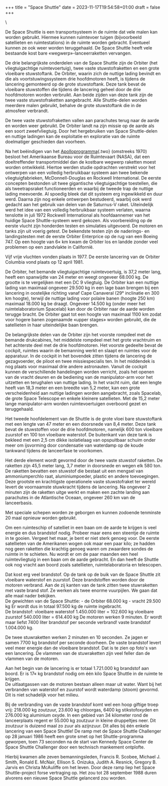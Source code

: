 +++
title = "Space Shuttle"
date = 2023-11-17T19:54:58+01:00
draft = false
+++

\

De Space Shuttle is een transportsysteem in de ruimte dat vele malen kan
worden gebruikt. Hiermee kunnen ruimtevoer tuigen (bijvoorbeeld
satellieten en ruimtestations) in de ruimte worden gebracht. Eventueel
kunnen ze ook weer worden teruggehaald. De Space Shuttle heeft vele
bestaande kost bare «wegwerp»-lanceerraketten vervangen.

De drie belangrijkste onderdelen van de Space Shuttle zijn de Orbiter
(het vliegtuigachtige ruimtevoertuig), twee vaste stuwstofraketten en
een grote vloeibare stuwstoftank. De Orbiter, waarin zich de nuttige
lading bevindt en die als voortstuwingssysteem drie hoofdmotoren heeft,
is tijdens de lancering gemonteerd op de grote stuwstoftank. Deze tank
bevat de vloeibare stuwstoffen die tijdens de lancering geheel door de
drie hoofdmotoren worden verbruikt. Aan beide zijden van deze tank zijn
de twee vaste stuwstofraketten aangebracht. Alle Shuttle-delen worden
meerdere malen gebruikt, behalve de grote stuwstoftank die in de
atmosfeer verbrandt.

De twee vaste stuwstofraketten vallen aan parachutes terug naar de aarde
en worden weer gebruikt. De Orbiter landt na zijn missie op de aarde als
een soort zweefvliegtuig. Door het hergebruiken van Space Shuttle-delen
en nuttige ladingen kan de exploitatie en exploratie van de ruimte
doelmatiger geschieden dan voorheen.

Na het beëindigen van het [Apolloprogramma](apollopr.html){.two}
(omstreeks 1970) besloot het Amerikaanse Bureau voor de Ruimtevaart
(NASA), dat een doeltreffender transportmiddel dan de kostbare wegwerp
raketten moest worden ontwikkeld. Hiertoe werden studie opdrachten
verstrekt voor het ontwerpen van een volledig herbruikbaar systeem aan
twee bekende vliegtuigfabrieken, McDonnell-Douglas en Rockwell
International. De eerste concepten bestonden uit twee gigantische
vliegtuigachtige toestellen, die als tweetrapsraket functioneerden en
waarbij de tweede trap de nuttige lading meevoerde. Al spoedig bleek dat
dit systeem erg ingewikkeld en duur werd. Daarna zijn nog enkele
ontwerpen bestudeerd, waarbij ook werd gedacht aan het gebruik van delen
van de Saturnus-V raket. Uiteindelijk werd het idee van een volledig
herbruikbaar systeem verlaten, waarna tenslotte in juli 1972 Rockwell
International als hoofdaannemer van het huidige Space Shuttle-systeem
werd gekozen. Als voorbereiding op de eerste vlucht zijn honderden
testen en simulaties uitgevoerd. De motoren en tanks zijn uit voerig
getest. De bekendste testen zijn de naderings- en landingstesten met de
eerste Orbiter Enterprice op de rug van een Boeing 747. Op een hoogte
van 6« km kwam de Orbiter los en landde zonder veel problemen op een
zandvlakte in Californië.

Vijf vrije vluchten vonden plaats in 1977. De eerste lancering van de
Orbiter Columbia vond plaats op 12 april 1981.

De Orbiter, het bemande vliegtuigachtige ruimtevoertuig, is 37,2 meter
lang, heeft een spanwijdte van 24 meter en weegt ongeveer 68.000 kg. De
grootte is te vergelijken met een DC 9 vliegtuig. De Orbiter kan een
nuttige lading van maximaal ongeveer 29.500 kg in een lage baan brengen
bij een lancering in oostelijke richting vanaf Cape Canaveral (29°
inclinatie en 300 km hoogte), terwijl de nuttige lading voor polaire
banen (hoogte 250 km) maximaal 18.000 kg be draagt. Ongeveer 14.500 kg
(onder meer het ruimtelaboratorium Spacelab) kan door de Orbiter naar de
aarde worden terugge bracht. De Orbiter gaat tot een hoogte van maximaal
1100 km zodat voor hogere banen zogenaamde «upper stages» worden
gebruikt, die de satellieten in haar uiteindelijke baan brengen.

De belangrijkste delen van de Orbiter zijn het voorste rompdeel met de
bemande drukcabines, het middelste rompdeel met het grote vrachtruim en
het achterste deel met de drie hoofdmotoren. Het voorste gedeelte bevat
de cockpit, ruimtes waarin de bemanning werkt en slaapt en ruimtes voor
de apparatuur. In de cockpit in het bovendek zitten tijdens de lancering
de gezagvoerder, de piloot en twee missiespecialis ten. In het middendek
is nog plaats voor maximaal drie andere astronauten. Vanuit de cockpit
kunnen de verschillende handelingen worden verricht, zoals het openen
van de vracht deuren en de bediening van de manipulator-arm voor het
uitzetten en terughalen van nuttige lading. In het vracht ruim, dat een
lengte heeft van 18,3 meter en een breedte van 5,2 meter, kan een grote
verscheidenheid aan nuttige ladingen worden aangebracht, zoals Spacelab,
de grote Space Telescope en enkele kleinere satellieten. Met de 15,2
meter lange manipulator-arm worden ruimtevoertuigen overboord gezet en
teruggehaald.

Het tweede hoofdelement van de Shuttle is de grote vloei bare
stuwstoftank met een lengte van 47 meter en een doorsnede van 8,4 meter.
Deze tank bevat de stuwstoffen voor de drie hoofdmotoren, namelijk 600
ton vloeibare zuurstof en 100 ton vloeibare waterstof. De buitenkant van
deze tank is bekleed met een 2,5 cm dikke isolatielaag van opspuitbaar
schuim onder meer om ijsvorming door condensatie van waterdamp op de
koude tankwand tijdens de lanceerfase te voorkomen.

Het derde element wordt gevormd door de twee vaste stuwstof raketten. De
raketten zijn 45,5 meter lang, 3,7 meter in doorsnede en wegen elk 580
ton. De raketten bevatten een stuwstof die bestaat uit een mengsel van
ammoniumperchlo raat, aluminiumpoeder, plastic en andere toevoegingen.
Deze grootste en krachtigste operationele vaste stuwstofraket ter wereld
levert de voornaamste stuwkracht tijdens de lancering. Na ongeveer 2
minuten zijn de raketten uitge werkt en maken een zachte landing aan
parachutes in de Atlantische Oceaan, ongeveer 260 km van de
lanceerbasis.

Met speciale schepen worden ze geborgen en kunnen zodoende tenminste 20
maal opnieuw worden gebruikt.

Om een ruimteschip of satelliet in een baan om de aarde te krijgen is
veel energie en dus brandstof nodig. Probeer maar eens een steentje de
ruimte in te gooien. Vergeet het maar, je bent er niet sterk genoeg
voor. De eerste satellieten van de Amerikanen wogen ook maar een paar
kilo; ze hadden nog geen raketten die krachtig genoeg waren om zwaardere
sondes de ruimte in te schieten. Nu wordt er om de paar maanden een heel
ruimtevliegtuig in een baan om de aarde gebracht. En dan heeft de
Shuttle ook nog vracht aan boord zoals satellieten, ruimtelaboratoria en
telescopen.

Dat kost erg veel brandstof. Op de tank op de buik van de Space Shuttle
zit vloeibare waterstof en zuurstof. Deze brandstoffen worden door de
motoren verbrand. Aan de zij kanten van de tank zitten twee stuwraketten
met vaste brand stof. Ze werken als twee enorme vuurpijlen. We gaan dat
alle maal nader bekijken.\
De gewichten van de Space Shuttle: - de Orbiter 68.000 kg - vracht
29.500 kg Er wordt dus in totaal 97.500 kg de ruimte ingebracht.\
De brandstof: vloeibare waterstof 1.450.000 liter = 102.600 kg vloeibare
zuurstof 540.000 liter = 614.400 kg De motoren werken 9 minuten. Er
wordt maar liefst 7400 liter brandstof per seconde verbrand! vaste
brandstof 1.004.000 kg.

De twee stuwraketten werken 2 minuten en 10 seconden. Ze jagen er samen
7700 kg brandstof per seconde doorheen. De vaste brandstof levert veel
meer energie dan de vloeibare brandstof. Dat is te zien op foto\'s van
een lancering. De vlammen van de stuwraketten zijn veel feller dan de
vlammen van de motoren.

Aan het begin van de lancering is er totaal 1.721.000 kg brandstof aan
boord. Er is 17« kg brandstof nodig om één kilo Space Shuttle in de
ruimte te krijgen.\
De uitlaatgassen van de motoren bestaan alleen maar uit water. Want bij
het verbranden van waterstof en zuurstof wordt waterdamp (stoom)
gevormd. Dit is niet schadelijk voor het milieu.

Bij de verbranding van de vaste brandstof komt wel een hoop giftige
troep vrij: 218.000 kg zoutzuur, 23.600 kg chloorgas, 6400 kg
stikstofoxyden en 276.000 kg aluminium oxyde. In een gebied van 34
kilometer rond de lanceerplaats regent er 55.000 kg zoutzuur in kleine
druppeltjes neer. Dit zoutzuur is duizend maal zo zuur als azijnzuur.
Dit alles bij één enkele lancering van een Space Shuttle! De ramp met de
Space Shuttle Challenger op 28 januari 1986 heeft een grote smet op het
Shuttle-programma geworpen, toen 73 seconden na de start van Kennedy
Space Center de Space Shuttle Challenger door een technisch mankement
ontplofte.

Hierbij kwamen alle zeven bemanningsleden, Francis R. Scobee, Michael J.
Smith, Ronald E. McNair, Ellison S. Onizuka, Judith A. Resnick, Gregory
B. Jarvis en Christa McAuliffe om het leven. Door deze ramp liep het
Space Shuttle-project forse vertraging op. Het zou tot 28 september 1988
duren alvorens een nieuwe Space Shuttle gelancerd zou worden.
